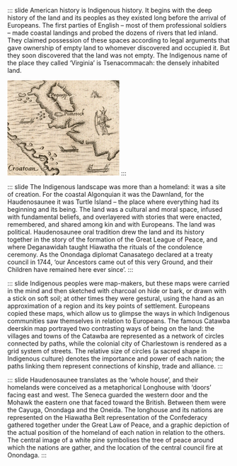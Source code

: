 ::: slide
American history is Indigenous history. It begins with the deep history of the land and its peoples as they existed long
before the arrival of Europeans. The first parties of English – most of them professional soldiers – made coastal
landings and probed the dozens of rivers that led inland. They claimed possession of these spaces according to legal
arguments that gave ownership of empty land to whomever discovered and occupied it. But they soon discovered that the
land was not empty. The Indigenous name of the place they called ‘Virginia’ is Tsenacommacah: the densely inhabited
land.

![Virginia](../assets/img/stories/story1_1.png)
:::

::: slide
The Indigenous landscape was more than a homeland: it was a site of creation. For the coastal Algonquian it was the
Dawnland, for the Haudenosaunee it was Turtle Island – the place where everything had its beginning and its being. The
land was a cultural and moral space, infused with fundamental beliefs, and overlayered with stories that were enacted,
remembered, and shared among kin and with Europeans. The land was political. Haudenosaunee oral tradition drew the land
and its history together in the story of the formation of the Great League of Peace, and where Deganawidah taught
Hiawatha the rituals of the condolence ceremony. As the Onondaga diplomat Canasatego declared at a treaty council in
1744, ‘our Ancestors came out of this very Ground, and their Children have remained here ever since’.
:::

::: slide
Indigenous peoples were map-makers, but these maps were carried in the mind and then sketched with charcoal on hide or
bark, or drawn with a stick on soft soil; at other times they were gestural, using the hand as an approximation of a
region and its key points of settlement. Europeans copied these maps, which allow us to glimpse the ways in which
Indigenous communities saw themselves in relation to Europeans. The famous Catawba deerskin map portrayed two
contrasting ways of being on the land: the villages and towns of the Catawba are represented as a network of circles
connected by paths, while the colonial city of Charlestown is rendered as a grid system of streets. The relative size of
circles (a sacred shape in Indigenous culture) denotes the importance and power of each nation; the paths linking them
represent connections of kinship, trade and alliance.
:::

::: slide
Haudenosaunee translates as the ‘whole house’, and their homelands were conceived as a metaphorical Longhouse with
‘doors’ facing east and west. The Seneca guarded the western door and the Mohawk the eastern one that faced toward the
British. Between them were the Cayuga, Onondaga and the Oneida. The longhouse and its nations are represented on the
Hiawatha Belt representation of the Confederacy gathered together under the Great Law of Peace, and a graphic depiction
of the actual position of the homeland of each nation in relation to the others. The central image of a white pine
symbolises the tree of peace around which the nations are gather, and the location of the central council fire at
Onondaga.
:::
